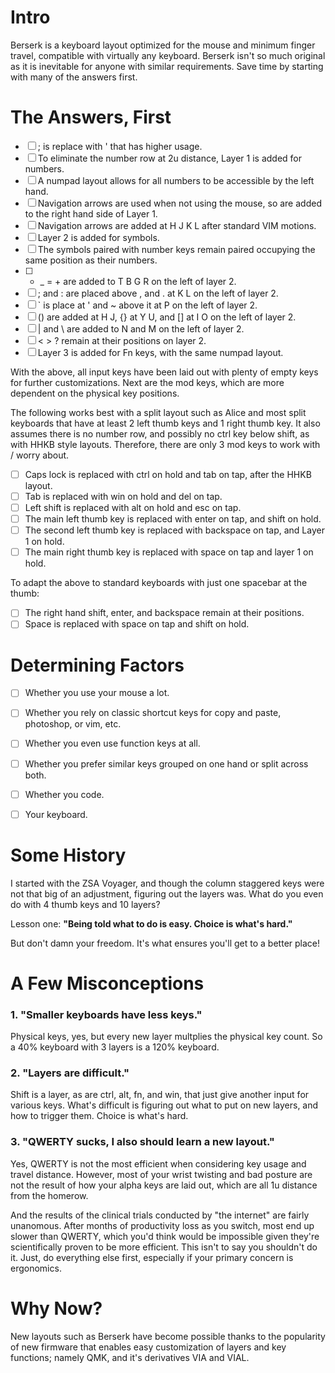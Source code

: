# Intro
Berserk is a keyboard layout optimized for the mouse and minimum finger travel, compatible with virtually any keyboard. Berserk isn't so much original as it is inevitable for anyone with similar requirements. Save time by starting with many of the answers first.

# The Answers, First

- [ ] ; is replace with ' that has higher usage.
- [ ] To eliminate the number row at 2u distance, Layer 1 is added for numbers.
- [ ] A numpad layout allows for all numbers to be accessible by the left hand.
- [ ] Navigation arrows are used when not using the mouse, so are added to the right hand side of Layer 1.
- [ ] Navigation arrows are added at H J K L after standard VIM motions. 
- [ ] Layer 2 is added for symbols.
- [ ] The symbols paired with number keys remain paired occupying the same position as their numbers.
- [ ] - _ = + are added to T B G R on the left of layer 2.
- [ ] ; and : are placed above , and . at K L on the left of layer 2.
- [ ] ` is place at ' and ~ above it at P on the left of layer 2.  
- [ ] () are added at H J, {} at Y U, and [] at I O on the left of layer 2. 
- [ ] | and \ are added to N and M on the left of layer 2.
- [ ] < > ? remain at their positions on layer 2.
- [ ] Layer 3 is added for Fn keys, with the same numpad layout.

With the above, all input keys have been laid out with plenty of empty keys for further customizations.
Next are the mod keys, which are more dependent on the physical key positions.

The following works best with a split layout such as Alice and most split keyboards that have at least 2 left thumb keys and 1 right thumb key. It also assumes there is no number row, and possibly no ctrl key below shift, as with HHKB style layouts. Therefore, there are only 3 mod keys to work with / worry about.

- [ ] Caps lock is replaced with ctrl on hold and tab on tap, after the HHKB layout.
- [ ] Tab is replaced with win on hold and del on tap.
- [ ] Left shift is replaced with alt on hold and esc on tap.
- [ ] The main left thumb key is replaced with enter on tap, and shift on hold.
- [ ] The second left thumb key is replaced with backspace on tap, and Layer 1 on hold.
- [ ] The main right thumb key is replaced with space on tap and layer 1 on hold.

To adapt the above to standard keyboards with just one spacebar at the thumb:

- [ ] The right hand shift, enter, and backspace remain at their positions.
- [ ] Space is replaced with space on tap and shift on hold.

# Determining Factors

- [ ] Whether you use your mouse a lot.
- [ ] Whether you rely on classic shortcut keys for copy and paste, photoshop, or vim, etc.
- [ ] Whether you even use function keys at all.
- [ ] Whether you prefer similar keys grouped on one hand or split across both.
- [ ] Whether you code.
- [ ] Your keyboard.


# Some History

I started with the ZSA Voyager, and though the column staggered keys were not that big of an adjustment, figuring out the layers was. What do you even do with 4 thumb keys and 10 layers?

Lesson one: **"Being told what to do is easy. Choice is what's hard."**

But don't damn your freedom. It's what ensures you'll get to a better place!

# A Few Misconceptions

### 1. "Smaller keyboards have less keys."

Physical keys, yes, but every new layer multplies the physical key count. So a 40% keyboard with 3 layers is a 120% keyboard.
   
### 2. "Layers are difficult."

Shift is a layer, as are ctrl, alt, fn, and win, that just give another input for various keys. What's difficult is figuring out what to put on new layers, and how to trigger them. Choice is what's hard.

### 3. "QWERTY sucks, I also should learn a new layout."

Yes, QWERTY is not the most efficient when considering key usage and travel distance. However, most of your wrist twisting and bad posture are not the result of how your alpha keys are laid out, which are all 1u distance from the homerow. 

And the results of the clinical trials conducted by "the internet" are fairly unanomous. After months of productivity loss as you switch, most end up slower than QWERTY, which you'd think would be impossible given they're scientifically proven to be more efficient. This isn't to say you shouldn't do it. Just, do everything else first, especially if your primary concern is ergonomics.


# Why Now?

New layouts such as Berserk have become possible thanks to the popularity of new firmware that enables easy customization of layers and key functions; namely QMK, and it's derivatives VIA and VIAL.






